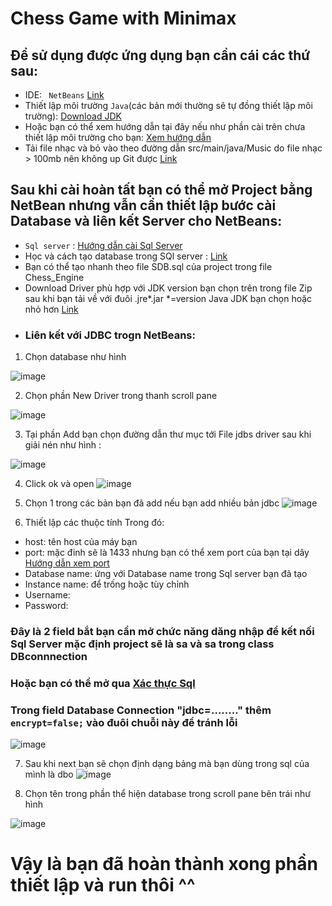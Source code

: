 # Chess Game with Minimax

## Để sử dụng được ứng dụng bạn cần cái các thứ sau: 
  - IDE: ` NetBeans` [Link](https://netbeans.apache.org/download/index.html)
  - Thiết lập môi trường `Java`(các bản mới thường sẽ tự đồng thiết lập môi trường): [Download JDK](https://www.oracle.com/java/technologies/downloads/) 
  - Hoặc bạn có thể xem hướng dẫn tại đây nếu như phần cài trên chưa thiết lập môi trường cho bạn: [Xem hướng dẫn](https://openplanning.net/10377/cai-dat-java-tren-windows)
  - Tải file nhạc và bỏ vào theo đường dẫn src/main/java/Music do file nhạc > 100mb nên không up Git được [Link](https://drive.google.com/drive/folders/1lKglUg3dL7QdSShwzg_Hn-mGUtqTXjNd?usp=sharing)
## Sau khi cài hoàn tất bạn có thể mở Project bằng NetBean nhưng vẫn cần thiết lập bước cài Database và liên kết Server cho NetBeans:
  - `Sql server` : [Hướng dẫn cài Sql Server](https://datapot.vn/huong-dan-cai-dat-sql-server-2019/)
  - Học và cách tạo database trong SQl server : [Link](https://openplanning.net/10991/sql-server)
  - Bạn có thể tạo nhanh theo file SDB.sql của project trong file Chess_Engine
  - Download Driver phù hợp với JDK version bạn chọn trên trong file Zip sau khi bạn tải về với đuôi .jre*.jar *=version Java JDK bạn chọn hoặc nhỏ hơn
 [Link](https://docs.microsoft.com/vi-vn/sql/connect/jdbc/download-microsoft-jdbc-driver-for-sql-server?view=sql-server-2017)
  - ### Liên kết với JDBC trogn NetBeans:
  1. Chọn database như hình

  ![image](https://user-images.githubusercontent.com/79902770/173601543-15238810-6db6-47f6-98ad-a8ddf419edb6.png)
  
  2. Chọn phần New Driver trong thanh scroll pane

  ![image](https://user-images.githubusercontent.com/79902770/173603607-ac2d3bee-f9c5-4ee5-9e90-ba4442d944a3.png)
  
  3. Tại phần Add bạn chọn đường dẫn thư mục tới File jdbs driver sau khi giải nén như hình :

  ![image](https://user-images.githubusercontent.com/79902770/173603820-1151ed5b-7dfd-4988-9232-4f56eaab0bdb.png)
  
  4. Click ok và open 
  ![image](https://user-images.githubusercontent.com/79902770/173604091-57440334-9304-4776-98da-22facdb8dfa4.png)
  
  5. Chọn 1 trong các bản bạn đã add nếu bạn add nhiều bản jdbc
  ![image](https://user-images.githubusercontent.com/79902770/173604236-6024b931-edc0-45ec-aa9e-5a89cd4a1ec1.png)
  
  6. Thiết lập các thuộc tính 
   Trong đó: 
   - host: tên host của máy bạn
   - port: mặc đinh sẽ là 1433 nhưng bạn có thể xem port của bạn tại dây [Hướng dẫn xem port](https://chuyengiamarketing.com/cach-thiet-lap-sql-server-ket-noi-tu-xa-qua-mang/)
   - Database name: ứng với Database name trong Sql server bạn đã tạo
   - Instance name:  để trống hoặc tùy chỉnh
   - Username: 
   - Password:  
   ### Đây là 2 field bắt  bạn cần mở chức năng dăng nhập để kết nối Sql Server  mặc định project sẽ là sa và sa trong class DBconnnection
   ### Hoặc bạn có thể mở qua [Xác thực Sql](https://www.engisv.info/?p=4982)
   ### Trong field Database Connection "jdbc=........" thêm `encrypt=false;`  vào đuôi chuỗi này để tránh lỗi 
  ![image](https://user-images.githubusercontent.com/79902770/173604580-aa7cfe90-1f76-4b55-a61b-f09d5ccffd44.png)
 
  7. Sau khi next bạn sẽ chọn định dạng bảng mà bạn dùng trong sql của mình là dbo
  ![image](https://user-images.githubusercontent.com/79902770/173606706-4de87a58-006d-46f1-8a38-0ba98a9c97b9.png)
  
  8. Chọn tên trong phần thể hiện database trong scroll pane bên trái như hình
  
  ![image](https://user-images.githubusercontent.com/79902770/173606860-3e894495-7708-41bd-bbc1-7cfecd76b309.png) 
  
  # Vậy là bạn đã hoàn thành xong phần thiết lập  và run thôi ^^







